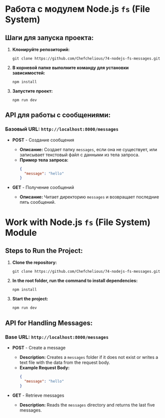 # Работа с модулем Node.js `fs` (File System)

## Шаги для запуска проекта:

1. **Клонируйте репозиторий:**

   `git clone https://github.com/Chefchelious/74-nodejs-fs-messages.git`

2. **В корневой папке выполните команду для установки зависимостей:**

   `npm install`

3. **Запустите проект:**

   `npm run dev`

## API для работы с сообщениями:

### Базовый URL: `http://localhost:8000/messages`

- **POST** - Создание сообщения
  - **Описание:** Создает папку `messages`, если она не существует, или записывает текстовый файл с данными из тела запроса.
  - **Пример тела запроса:**
    ```json
    {
      "message": "hello"
    }
    ```

- **GET** - Получение сообщений
  - **Описание:** Читает директорию `messages` и возвращает последние пять сообщений.

# Work with Node.js `fs` (File System) Module

## Steps to Run the Project:

1. **Clone the repository:**

     `git clone https://github.com/Chefchelious/74-nodejs-fs-messages.git`

2. **In the root folder, run the command to install dependencies:**

   `npm install`

3. **Start the project:**

   `npm run dev`

## API for Handling Messages:

### Base URL: `http://localhost:8000/messages`

- **POST** - Create a message
  - **Description:** Creates a `messages` folder if it does not exist or writes a text file with the data from the request body.
  - **Example Request Body:**
    ```json
    {
      "message": "hello"
    }
    ```

- **GET** - Retrieve messages
  - **Description:** Reads the `messages` directory and returns the last five messages.
